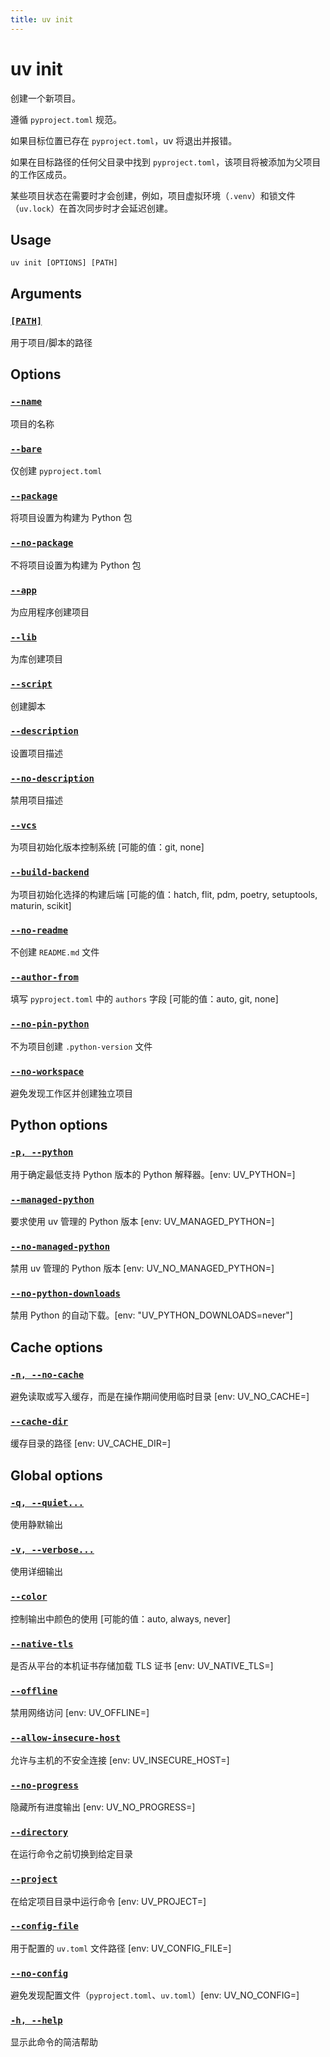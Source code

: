 ```yaml
---
title: uv init
---
```


# uv init

创建一个新项目。

遵循 `pyproject.toml` 规范。

如果目标位置已存在 `pyproject.toml`，uv 将退出并报错。

如果在目标路径的任何父目录中找到 `pyproject.toml`，该项目将被添加为父项目的工作区成员。

某些项目状态在需要时才会创建，例如，项目虚拟环境（`.venv`）和锁文件（`uv.lock`）在首次同步时才会延迟创建。

## Usage

```
uv init [OPTIONS] [PATH]
```

## Arguments

### [`[PATH]`](#path)

用于项目/脚本的路径

## Options

### [`--name`](#-name)

项目的名称

### [`--bare`](#-bare)

仅创建 `pyproject.toml`

### [`--package`](#-package)

将项目设置为构建为 Python 包

### [`--no-package`](#-no-package)

不将项目设置为构建为 Python 包

### [`--app`](#-app)

为应用程序创建项目

### [`--lib`](#-lib)

为库创建项目

### [`--script`](#-script)

创建脚本

### [`--description`](#-description)

设置项目描述

### [`--no-description`](#-no-description)

禁用项目描述

### [`--vcs`](#-vcs)

为项目初始化版本控制系统 [可能的值：git, none]

### [`--build-backend`](#-build-backend)

为项目初始化选择的构建后端 [可能的值：hatch, flit, pdm, poetry, setuptools, maturin, scikit]

### [`--no-readme`](#-no-readme)

不创建 `README.md` 文件

### [`--author-from`](#-author-from)

填写 `pyproject.toml` 中的 `authors` 字段 [可能的值：auto, git, none]

### [`--no-pin-python`](#-no-pin-python)

不为项目创建 `.python-version` 文件

### [`--no-workspace`](#-no-workspace)

避免发现工作区并创建独立项目

## Python options

### [`-p, --python`](#-p-python)

用于确定最低支持 Python 版本的 Python 解释器。[env: UV_PYTHON=]

### [`--managed-python`](#-managed-python)

要求使用 uv 管理的 Python 版本 [env: UV_MANAGED_PYTHON=]

### [`--no-managed-python`](#-no-managed-python)

禁用 uv 管理的 Python 版本 [env: UV_NO_MANAGED_PYTHON=]

### [`--no-python-downloads`](#-no-python-downloads)

禁用 Python 的自动下载。[env: "UV_PYTHON_DOWNLOADS=never"]

## Cache options

### [`-n, --no-cache`](#-n-no-cache)

避免读取或写入缓存，而是在操作期间使用临时目录 [env: UV_NO_CACHE=]

### [`--cache-dir`](#-cache-dir)

缓存目录的路径 [env: UV_CACHE_DIR=]

## Global options

### [`-q, --quiet...`](#-q-quiet)

使用静默输出

### [`-v, --verbose...`](#-v-verbose)

使用详细输出

### [`--color`](#-color)

控制输出中颜色的使用 [可能的值：auto, always, never]

### [`--native-tls`](#-native-tls)

是否从平台的本机证书存储加载 TLS 证书 [env: UV_NATIVE_TLS=]

### [`--offline`](#-offline)

禁用网络访问 [env: UV_OFFLINE=]

### [`--allow-insecure-host`](#-allow-insecure-host)

允许与主机的不安全连接 [env: UV_INSECURE_HOST=]

### [`--no-progress`](#-no-progress)

隐藏所有进度输出 [env: UV_NO_PROGRESS=]

### [`--directory`](#-directory)

在运行命令之前切换到给定目录

### [`--project`](#-project)

在给定项目目录中运行命令 [env: UV_PROJECT=]

### [`--config-file`](#-config-file)

用于配置的 `uv.toml` 文件路径 [env: UV_CONFIG_FILE=]

### [`--no-config`](#-no-config)

避免发现配置文件（`pyproject.toml`、`uv.toml`）[env: UV_NO_CONFIG=]

### [`-h, --help`](#-h-help)

显示此命令的简洁帮助
